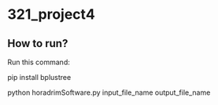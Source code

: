 # 321_project4


## How to run?

Run this command:

pip install bplustree

python horadrimSoftware.py input_file_name output_file_name
